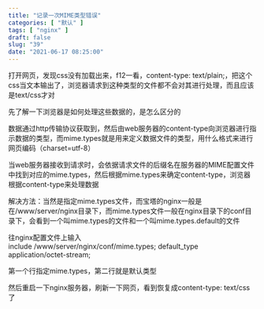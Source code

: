 ```yaml
---
title: "记录一次MIME类型错误"
categories: [ "默认" ]
tags: [ "nginx" ]
draft: false
slug: "39"
date: "2021-06-17 08:25:00"
---
```


打开网页，发现css没有加载出来，f12一看，content-type: text/plain;，把这个css当文本输出了，浏览器请求到这种类型的文件都不会对其进行处理，而且应该是text/css才对


先了解一下浏览器是如何处理这些数据的，是怎么区分的

数据通过http传输协议获取到，然后由web服务器的content-type向浏览器进行指示数据的类型，而mime.types就是用来定义数据文件的类型，用什么格式来进行网页编码（charset=utf-8）

当web服务器接收到请求时，会依据请求文件的后缀名在服务器的MIME配置文件中找到对应的mime.types，然后根据mime.types来确定content-type，浏览器根据content-type来处理数据



解决方法：当然是指定mime.types文件，而宝塔的nginx一般是在/www/server/nginx目录下，而mime.types文件一般在nginx目录下的conf目录下，会看到一个叫mime.types的文件和一个叫mime.types.default的文件



往nginx配置文件上输入    
include /www/server/nginx/conf/mime.types;
default_type application/octet-stream;


第一个行指定mime.types，第二行就是默认类型


然后重启一下nginx服务器，刷新一下网页，看到恢复成content-type: text/css了
